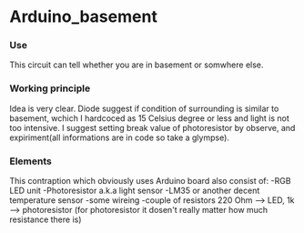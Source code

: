 # Arduino_basement
### Use
This circuit can tell whether you are in basement or somwhere else.

### Working principle
Idea is very clear. Diode suggest if condition of surrounding is similar to basement, wchich I hardcoced as 15 Celsius degree or less and light is not too intensive. I suggest setting break value of photoresistor by observe, and expiriment(all informations are in code so take a glympse). 

### Elements
This contraption which obviously uses Arduino board also consist of:
-RGB LED unit
-Photoresistor a.k.a light sensor
-LM35 or another decent temperature sensor
-some wireing
-couple of resistors 220 Ohm --> LED, 1k --> photoresistor 
(for photoresistor it dosen't really matter how much resistance there is)



